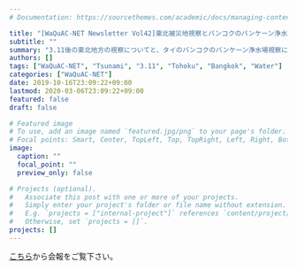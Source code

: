 ```yaml
---
# Documentation: https://sourcethemes.com/academic/docs/managing-content/

title: "[WaQuAC-NET Newsletter Vol42]東北被災地視察とバンコクのバンケーン浄水場視察"
subtitle: ""
summary: "3.11後の東北地方の視察についてと、タイのバンコクのバンケーン浄水場視察について、２つの記事を投稿しました。"
authors: []
tags: ["WaQuAC-NET", "Tsunami", "3.11", "Tohoku", "Bangkok", "Water"]
categories: ["WaQuAC-NET"]
date: 2019-10-16T23:09:22+09:00
lastmod: 2020-03-06T23:09:22+09:00
featured: false
draft: false

# Featured image
# To use, add an image named `featured.jpg/png` to your page's folder.
# Focal points: Smart, Center, TopLeft, Top, TopRight, Left, Right, BottomLeft, Bottom, BottomRight.
image:
  caption: ""
  focal_point: ""
  preview_only: false

# Projects (optional).
#   Associate this post with one or more of your projects.
#   Simply enter your project's folder or file name without extension.
#   E.g. `projects = ["internal-project"]` references `content/project/deep-learning/index.md`.
#   Otherwise, set `projects = []`.
projects: []
---
```


[こちら](http://www.waquac.net/pdf/newsletter_vol.42.pdf)から会報をご覧下さい。